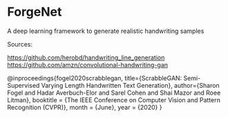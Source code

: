 # ForgeNet
A deep learning framework to generate realistic handwriting samples

Sources: 

https://github.com/herobd/handwriting_line_generation
https://github.com/amzn/convolutional-handwriting-gan

@inproceedings{fogel2020scrabblegan,
    title={ScrabbleGAN: Semi-Supervised Varying Length Handwritten Text Generation},
    author={Sharon Fogel and Hadar Averbuch-Elor and Sarel Cohen and Shai Mazor and Roee Litman},
    booktitle = {The IEEE Conference on Computer Vision and Pattern Recognition (CVPR)},
    month = {June},
    year = {2020}
}

